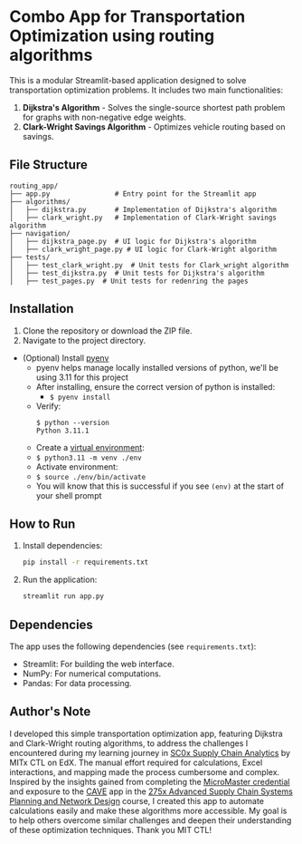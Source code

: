 # Combo App for Transportation Optimization using routing algorithms

This is a modular Streamlit-based application designed to solve transportation optimization problems. It includes two main functionalities:

1. **Dijkstra's Algorithm** - Solves the single-source shortest path problem for graphs with non-negative edge weights.
2. **Clark-Wright Savings Algorithm** - Optimizes vehicle routing based on savings.

## File Structure
```
routing_app/
├── app.py                # Entry point for the Streamlit app
├── algorithms/
│   ├── dijkstra.py       # Implementation of Dijkstra's algorithm
│   ├── clark_wright.py   # Implementation of Clark-Wright savings algorithm
├── navigation/
│   ├── dijkstra_page.py  # UI logic for Dijkstra's algorithm
│   ├── clark_wright_page.py # UI logic for Clark-Wright algorithm
├── tests/
│   ├── test_clark_wright.py  # Unit tests for Clark_wright algorithm
│   ├── test_dijkstra.py  # Unit tests for Dijkstra's algorithm
│   ├── test_pages.py  # Unit tests for redenring the pages
```

## Installation
1. Clone the repository or download the ZIP file.
2. Navigate to the project directory.

- (Optional) Install [pyenv](https://github.com/pyenv/pyenv#installation)
  - pyenv helps manage locally installed versions of python, we'll be using 3.11 for this project
  - After installing, ensure the correct version of python is installed:
    - `$ pyenv install`
  - Verify:
    ```shell
    $ python --version
    Python 3.11.1
    ```
   - Create a [virtual environment](https://docs.python.org/3/library/venv.html#creating-virtual-environments):
   - `$ python3.11 -m venv ./env`
   - Activate environment:
   - `$ source ./env/bin/activate`
   - You will know that this is successful if you see `(env)` at the start of your shell prompt

## How to Run
1. Install dependencies:
   ```bash
   pip install -r requirements.txt
   ```
2. Run the application:
   ```bash
   streamlit run app.py
   ```

## Dependencies
The app uses the following dependencies (see `requirements.txt`):
- Streamlit: For building the web interface.
- NumPy: For numerical computations.
- Pandas: For data processing.

## Author's Note
I developed this simple transportation optimization app, featuring Dijkstra and Clark-Wright routing algorithms, to address the challenges I encountered during my learning journey in [SC0x Supply Chain Analytics](https://www.edx.org/learn/supply-chain-design/massachusetts-institute-of-technology-supply-chain-analytics) by MITx CTL on EdX. The manual effort required for calculations, Excel interactions, and mapping made the process cumbersome and complex. Inspired by the insights gained from completing the [MicroMaster credential](https://ctl.mit.edu/education/online-education/mitx-micromastersr-program-supply-chain-management) and exposure to the [CAVE](https://sc-design.mitcave.com/) app in the [275x Advanced Supply Chain Systems Planning and Network Design](https://ctl.mit.edu/education/online-education/advanced-supply-chain-systems-planning-and-network-design-scm-275x) course, I created this app to automate calculations easily and make these algorithms more accessible. My goal is to help others overcome similar challenges and deepen their understanding of these optimization techniques. Thank you MIT CTL!
